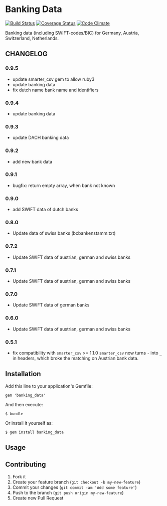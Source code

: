 # Banking Data

[![Build Status](https://travis-ci.org/opahk/banking_data.png?branch=master)](https://travis-ci.org/opahk/banking_data)
[![Coverage Status](https://coveralls.io/repos/opahk/banking_data/badge.png?branch=master)](https://coveralls.io/r/opahk/banking_data?branch=master)
[![Code Climate](https://codeclimate.com/github/opahk/banking_data.png)](https://codeclimate.com/github/opahk/banking_data)

Banking data (including SWIFT-codes/BIC) for Germany, Austria, Switzerland, Netherlands.

## CHANGELOG

### 0.9.5

* update smarter_csv gem to allow ruby3
* update banking data
* fix dutch name bank name and identifiers

### 0.9.4

* update banking data

### 0.9.3

* update DACH banking data

### 0.9.2

* add new bank data

### 0.9.1

* bugfix: return empty array, when bank not known

### 0.9.0

* add SWIFT data of dutch banks

### 0.8.0

* Update data of swiss banks (bcbankenstamm.txt)

### 0.7.2

* Update SWIFT data of austrian, german and swiss banks

### 0.7.1

* Update SWIFT data of austrian, german and swiss banks

### 0.7.0

* Update SWIFT data of german banks

### 0.6.0

* Update SWIFT data of austrian, german and swiss banks

### 0.5.1
* fix compatibility with `smarter_csv` >= 1.1.0
`smarter_csv` now turns `-` into `_` in headers, which broke the
matching on Austrian bank data.

## Installation

Add this line to your application's Gemfile:

    gem 'banking_data'

And then execute:

    $ bundle

Or install it yourself as:

    $ gem install banking_data

## Usage


## Contributing

1. Fork it
2. Create your feature branch (`git checkout -b my-new-feature`)
3. Commit your changes (`git commit -am 'Add some feature'`)
4. Push to the branch (`git push origin my-new-feature`)
5. Create new Pull Request
